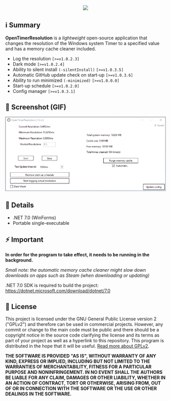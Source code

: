 <p align="center">
<img src="https://raw.githubusercontent.com/TorniX0/OpenTimerResolution/main/repo_imgs/banner.png" width="450px" height="auto">
</p>

## ℹ️ Summary

**OpenTimerResolution** is a *lightweight* open-source application that changes the resolution of the Windows system Timer to a specified value and has a memory cache cleaner included.
+ Log the resolution `[>=v1.0.2.3]`
+ Dark mode `[>=v1.0.2.4]`
+ Ability to silent install `(-silentInstall)` `[>=v1.0.3.5]`
+ Automatic GitHub update check on start-up `[>=v1.0.3.6]`
+ Ability to run minimized `(-minimized)` `[>=v1.0.0.0]`
+ Start-up schedule `[>=v1.0.2.0]`
+ Config manager `[>=v1.0.3.1]`


## 📸 Screenshot (GIF)

<img src="https://github.com/TorniX0/OpenTimerResolution/raw/main/repo_imgs/dark_mode.gif" width="603.8461538461538px" height="auto">

## 💾 Details
+ .NET 7.0 (WinForms)
+ Portable single-executable

## ⚡ Important

**In order for the program to take effect, it needs to be running in the background.** 

*Small note: the automatic memory cache cleaner might slow down downloads on apps such as Steam (when downloading or updating)*

.NET 7.0 SDK is required to build the project: https://dotnet.microsoft.com/download/dotnet/7.0

## 📝 License

This project is licensed under the GNU General Public License version 2 ("GPLv2") and therefore can be used in commercial projects. However, any commit or change to the main code must be public and there should be a copyright notice in the source code clarifying the license and its terms as part of your project as well as a hyperlink to this repository. This program is distributed in the hope that it will be useful. [Read more about GPLv2](https://www.gnu.org/licenses/old-licenses/gpl-2.0.en.html).

**THE SOFTWARE IS PROVIDED "AS IS", WITHOUT WARRANTY OF ANY KIND, EXPRESS OR IMPLIED, INCLUDING BUT NOT LIMITED TO THE WARRANTIES OF MERCHANTABILITY, FITNESS FOR A PARTICULAR PURPOSE AND NONINFRINGEMENT. IN NO EVENT SHALL THE AUTHORS BE LIABLE FOR ANY CLAIM, DAMAGES OR OTHER LIABILITY, WHETHER IN AN ACTION OF CONTRACT, TORT OR OTHERWISE, ARISING FROM, OUT OF OR IN CONNECTION WITH THE SOFTWARE OR THE USE OR OTHER DEALINGS IN THE SOFTWARE.**
